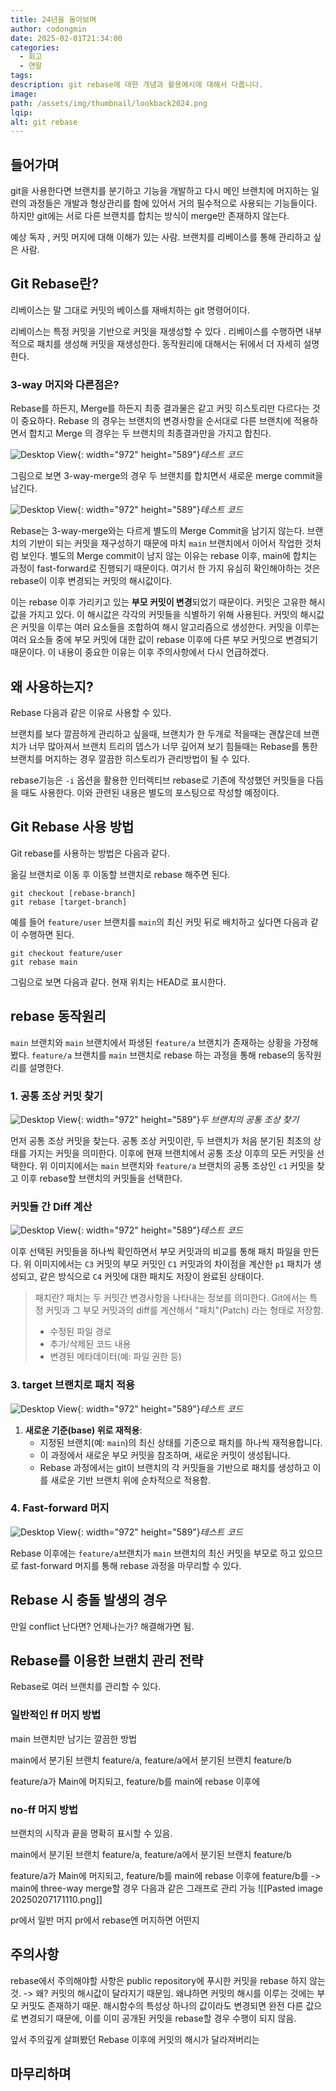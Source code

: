 ```yaml
---
title: 24년을 돌아보며
author: codongmin
date: 2025-02-01T21:34:00
categories:
  - 회고
  - 연말
tags:
description: git rebase에 대한 개념과 활용예시에 대해서 다룹니다.
image:
path: /assets/img/thumbnail/lookback2024.png
lqip:
alt: git rebase
---
```


## 들어가며

git을 사용한다면 브랜치를 분기하고 기능을 개발하고 다시 메인 브랜치에 머지하는 일련의 과정들은 개발과 형상관리를 함에 있어서 거의 필수적으로 사용되는 기능들이다. 하지만 git에는 서로 다른 브랜치를 합치는 방식이 merge만 존재하지 않는다. 

예상 독자 , 커밋 머지에 대해 이해가 있는 사람.
브랜치를 리베이스를 통해 관리하고 싶은 사람. 

## Git Rebase란?

리베이스는 말 그대로 커밋의 베이스를 재배치하는 git 명령어이다.

리베이스는 특정 커밋을 기반으로 커밋을 재생성할 수 있다 .
리베이스를 수행하면 내부적으로 패치를 생성해 커밋을 재생성한다. 동작원리에 대해서는 뒤에서 더 자세히 설명한다.

### 3-way 머지와 다른점은?

Rebase를 하든지, Merge를 하든지 최종 결과물은 같고 커밋 히스토리만 다르다는 것이 중요하다. Rebase 의 경우는 브랜치의 변경사항을 순서대로 다른 브랜치에 적용하면서 합치고 Merge 의 경우는 두 브랜치의 최종결과만을 가지고 합친다.


![Desktop View](/assets/posts/tools/git/git-rebase/3-way-merge.png){: width="972" height="589"}_테스트 코드_


그림으로 보면 3-way-merge의 경우 두 브랜치를 합치면서 새로운 merge commit을 남긴다. 

![Desktop View](/assets/posts/tools/git/git-rebase/rebase.png){: width="972" height="589"}_테스트 코드_

Rebase는 3-way-merge와는 다르게 별도의 Merge Commit을 남기지 않는다. 브랜치의 기반이 되는 커밋을 재구성하기 때문에 마치 `main` 브랜치에서 이어서 작업한 것처럼 보인다. 별도의 Merge commit이 남지 않는 이유는 rebase 이후, main에 합치는 과정이 fast-forward로 진행되기 때문이다. 여기서 한 가지 유심히 확인해야하는 것은 rebase이 이후 변경되는 커밋의 해시값이다. 

이는 rebase 이후 가리키고 있는 **부모 커밋이 변경**되었기 때문이다. 커밋은 고유한 해시값을 가지고 있다. 이 해시값은 각각의 커밋들을 식별하기 위해 사용된다. 커밋의 해시값은 커밋을 이루는 여러 요소들을 조합하여 해시 알고리즘으로 생성한다. 커밋을 이루는 여러 요소들 중에 부모 커밋에 대한 값이 rebase 이후에 다른 부모 커밋으로 변경되기 때문이다. 이 내용이 중요한 이유는 이후 주의사항에서 다시 언급하겠다.

## 왜 사용하는지?

Rebase 다음과 같은 이유로 사용할 수 있다.

브랜치를 보다 깔끔하게 관리하고 싶을때, 브랜치가 한 두개로 적을때는 괜찮은데 브랜치가 너무 많아져서 브랜치 트리의 뎁스가 너무 깊어져 보기 힘들때는 Rebase를 통한 브랜치를 머지하는 경우 깔끔한 히스토리가 관리방법이 될 수 있다.


rebase기능은 `-i` 옵션을 활용한 인터렉티브 rebase로 기존에 작성했던 커밋들을 다듬을 때도 사용한다.
이와 관련된 내용은 별도의 포스팅으로 작성할 예정이다.


## Git Rebase 사용 방법 

Git rebase를 사용하는 방법은 다음과 같다. 

옮길 브랜치로 이동 후 이동할 브랜치로 rebase 해주면 된다.
```git 
git checkout [rebase-branch]
git rebase [target-branch]
```

예를 들어 `feature/user` 브랜치를 `main`의 최신 커밋 뒤로 배치하고 싶다면 다음과 같이 수행하면 된다.
```git
git checkout feature/user
git rebase main
```

그림으로 보면 다음과 같다. 현재 위치는 HEAD로 표시한다.


## rebase 동작원리

`main` 브랜치와 `main` 브랜치에서 파생된 `feature/a` 브랜치가 존재하는 상황을 가정해봤다. `feature/a` 브랜치를 `main` 브랜치로 rebase 하는 과정을 통해 rebase의 동작원리를 설명한다.

### 1. 공통 조상 커밋 찾기 

![Desktop View](/assets/posts/tools/git/git-rebase/find.png){: width="972" height="589"}_두 브랜치의 공통 조상 찾기_


먼저 공통 조상 커밋을 찾는다. 공통 조상 커밋이란, 두 브랜치가 처음 분기된 최초의 상태를 가지는 커밋을 의미한다. 이후에 현재 브랜치에서 공통 조상 이후의 모든 커밋을 선택한다. 위 이미지에서는 `main` 브랜치와 `feature/a` 브랜치의 공통 조상인 `c1` 커밋을 찾고 이후 rebase할 브랜치의 커밋들을 선택한다.


### 커밋들 간 Diff 계산
![Desktop View](/assets/posts/tools/git/git-rebase/diff.png){: width="972" height="589"}_테스트 코드_

	
이후 선택된 커밋들을 하나씩 확인하면서 부모 커밋과의 비교를 통해 패치 파일을 만든다. 위 이미지에서는 `C3` 커밋의 부모 커밋인 `C1` 커밋과의 차이점을 계산한 `p1` 패치가 생성되고, 같은 방식으로 `C4` 커밋에 대한 패치도 저장이 완료된 상태이다. 

> 패치란? 
> 패치는 두 커밋간 변경사항을 나타내는 정보를 의미한다. Git에서는 특정 커밋과 그 부모 커밋과의 diff를 계산해서 "패치"(Patch) 라는 형태로 저장함.
> -  수정된 파일 경로
> - 추가/삭제된 코드 내용
> - 변경된 메타데이터(예: 파일 권한 등)


### 3. target 브랜치로 패치 적용 
![Desktop View](/assets/posts/tools/git/git-rebase/apply-diff.png){: width="972" height="589"}_테스트 코드_

1. **새로운 기준(base) 위로 재적용**:
    - 지정된 브랜치(예: `main`)의 최신 상태를 기준으로 패치를 하나씩 재적용합니다.
    - 이 과정에서 새로운 부모 커밋을 참조하며, 새로운 커밋이 생성됩니다.
    - Rebase 과정에서는 git이 브랜치의 각 커밋들을 기반으로 패치를 생성하고 이를 새로운 기반 브랜치 위에 순차적으로 적용함.

### 4. Fast-forward 머지

![Desktop View](/assets/posts/tools/git/git-rebase/ff-merge.png){: width="972" height="589"}_테스트 코드_


Rebase 이후에는 `feature/a`브랜치가  `main` 브랜치의 최신 커밋을 부모로 하고 있으므로 fast-forward 머지를 통해 rebase 과정을 마무리할 수 있다.



## Rebase 시 충돌 발생의 경우


만일 conflict 난다면? 언제나는가?
해결해가면 됨. 


## Rebase를 이용한 브랜치 관리 전략

Rebase로 여러 브랜치를 관리할 수 있다.

### 일반적인 ff 머지 방법 

main 브랜치만 남기는 깔끔한 방법


main에서 분기된 브랜치 feature/a, 
feature/a에서 분기된 브랜치 feature/b

feature/a가 Main에 머지되고, 
feature/b를 main에 rebase 이후에 

### no-ff 머지 방법 

브랜치의 시작과 끝을 명확히 표시할 수 있음. 


main에서 분기된 브랜치 feature/a, 
feature/a에서 분기된 브랜치 feature/b

feature/a가 Main에 머지되고, 
feature/b를 main에 rebase 이후에 
feature/b를 -> main에 three-way merge할 경우  다음과 같은 그래프로 관리 가능 
![[Pasted image 20250207171110.png]]

pr에서 일반 머지 
pr에서 rebase엔 머지하면 어떤지


## 주의사항 

rebase에서 주의해야할 사항은 public repository에 푸시한 커밋을 rebase 하지 않는 것.
-> 왜? 커밋의 해시값이 달라지기 때문임. 왜냐하면 커밋의 해시를 이루는 것에는 부모 커밋도 존재하기 때문. 
해시함수의 특성상 하나의 값이라도 변경되면 완전 다른 값으로 변경되기 때문에, 이를 이미 공개된 커밋을 rebase할 경우  수행이 되지 않음. 

앞서 주의깊게 살펴봤던 Rebase 이후에 커밋의 해시가 달라져버리는 


## 마무리하며